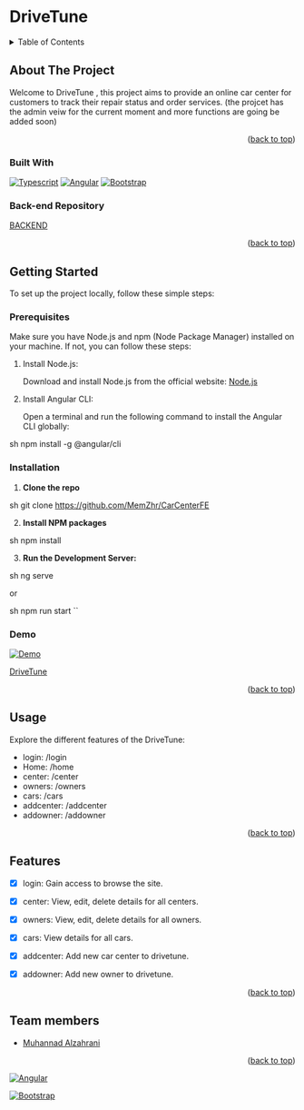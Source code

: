 

# DriveTune

<a name="readme-top"></a>
<!-- TABLE OF CONTENTS -->
<details>
  <summary>Table of Contents</summary>
  <ol>
    <li>
      <a href="#about-the-project">About The Project</a>
      <ul>
        <li><a href="#built-with">Wireframe</a></li>
        <li><a href="#built-with">Built With</a></li>
        <li><a href="#back-end-repository">Back-end Repository</a></li>
      </ul>
    </li>
    <li>
      <a href="#getting-started">Getting Started</a>
      <ul>
        <li><a href="#prerequisites">Prerequisites</a></li>
        <li><a href="#installation">Installation</a></li>
        <li><a href="#Demo">Demo</a></li>
      </ul>
    </li>
    <li><a href="#usage">Usage</a></li>
    <li><a href="#features">Features</a></li>
    <li><a href="#team-members">Team members</a></li>
 
  </ol>
</details>


## About The Project

Welcome to DriveTune , this project aims to provide an online car center for customers to track their repair status and order services.
(the projcet has the admin veiw for the current moment and more functions are going be added soon)




<p align="right">(<a href="#readme-top">back to top</a>)</p>

### Built With

[![Typescript](https://img.shields.io/badge/Typescript-3178C6?style=for-the-badge&logo=typescript&logoColor=white)](https://www.typescriptlang.org/)
[![Angular](https://img.shields.io/badge/Angular-DD0031?style=for-the-badge&logo=angular&logoColor=white)](https://angular.io/)
[![Bootstrap](https://img.shields.io/badge/Bootstrap-7952B3?style=for-the-badge&logo=bootstrap&logoColor=white)](https://getbootstrap.com/)


### Back-end Repository
[BACKEND](https://github.com/MemZhr/CarCenterBE)

<p align="right">(<a href="#readme-top">back to top</a>)</p>

## Getting Started

To set up the project locally, follow these simple steps:

### Prerequisites

Make sure you have Node.js and npm (Node Package Manager) installed on your machine. If not, you can follow these steps:

1. Install Node.js:

   Download and install Node.js from the official website: [Node.js](https://nodejs.org/)

2. Install Angular CLI:

   Open a terminal and run the following command to install the Angular CLI globally:

   
sh
   npm install -g @angular/cli

### Installation

1. **Clone the repo**
   
sh
   git clone https://github.com/MemZhr/CarCenterFE
   
2. **Install NPM packages**
   
sh
   npm install
   
3. **Run the Development Server:**
   
sh
   ng serve
   
   or
   
sh
   npm run start
   ``


   ### Demo

[![Demo](https://img.youtube.com/vi/5OxGuZE8B58/0.jpg)](https://www.youtube.com/watch?v=5OxGuZE8B58)



   [DriveTune](https://drivetune.netlify.app/)


   


   

<p align="right">(<a href="#readme-top">back to top</a>)</p>

## Usage

Explore the different features of the DriveTune:

* login: /login
* Home: /home
* center: /center
* owners: /owners
* cars: /cars
* addcenter: /addcenter
* addowner: /addowner


<p align="right">(<a href="#readme-top">back to top</a>)</p>

## Features
- [x] login: Gain access to browse the site.

- [x] center: View, edit, delete details for all centers.
    
- [x] owners: View, edit, delete details for all owners.

- [x] cars: View details for all cars.
    
- [x] addcenter: Add new car center to drivetune.

- [x] addowner: Add new owner to drivetune.




<p align="right">(<a href="#readme-top">back to top</a>)</p>

## Team members

- [Muhannad Alzahrani](https://github.com/MemZhr)

<p align="right">(<a href="#readme-top">back to top</a>)</p>

[![Angular](https://img.shields.io/badge/Angular-DD0031?style=for-the-badge&logo=angular&logoColor=white)](https://angular.io/)



[![Bootstrap](https://img.shields.io/badge/Bootstrap-7952B3?style=for-the-badge&logo=bootstrap&logoColor=white)](https://getbootstrap.com/)

